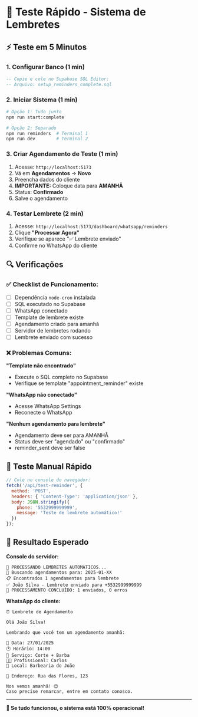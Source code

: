 # 🧪 **Teste Rápido - Sistema de Lembretes**

## ⚡ **Teste em 5 Minutos**

### **1. Configurar Banco (1 min)**
```sql
-- Copie e cole no Supabase SQL Editor:
-- Arquivo: setup_reminders_complete.sql
```

### **2. Iniciar Sistema (1 min)**
```bash
# Opção 1: Tudo junto
npm run start:complete

# Opção 2: Separado
npm run reminders  # Terminal 1
npm run dev        # Terminal 2
```

### **3. Criar Agendamento de Teste (1 min)**
1. Acesse: `http://localhost:5173`
2. Vá em **Agendamentos** → **Novo**
3. Preencha dados do cliente
4. **IMPORTANTE:** Coloque data para **AMANHÃ**
5. Status: **Confirmado**
6. Salve o agendamento

### **4. Testar Lembrete (2 min)**
1. Acesse: `http://localhost:5173/dashboard/whatsapp/reminders`
2. Clique **"Processar Agora"**
3. Verifique se aparece "✅ Lembrete enviado"
4. Confirme no WhatsApp do cliente

## 🔍 **Verificações**

### **✅ Checklist de Funcionamento:**
- [ ] Dependência `node-cron` instalada
- [ ] SQL executado no Supabase
- [ ] WhatsApp conectado
- [ ] Template de lembrete existe
- [ ] Agendamento criado para amanhã
- [ ] Servidor de lembretes rodando
- [ ] Lembrete enviado com sucesso

### **❌ Problemas Comuns:**

**"Template não encontrado"**
- Execute o SQL completo no Supabase
- Verifique se template "appointment_reminder" existe

**"WhatsApp não conectado"**
- Acesse WhatsApp Settings
- Reconecte o WhatsApp

**"Nenhum agendamento para lembrete"**
- Agendamento deve ser para AMANHÃ
- Status deve ser "agendado" ou "confirmado"
- reminder_sent deve ser false

## 📱 **Teste Manual Rápido**

```javascript
// Cole no console do navegador:
fetch('/api/test-reminder', {
  method: 'POST',
  headers: { 'Content-Type': 'application/json' },
  body: JSON.stringify({
    phone: '5532999999999',
    message: 'Teste de lembrete automático!'
  })
});
```

## 🎯 **Resultado Esperado**

**Console do servidor:**
```
🔄 PROCESSANDO LEMBRETES AUTOMÁTICOS...
📅 Buscando agendamentos para: 2025-01-XX
📋 Encontrados 1 agendamentos para lembrete
✅ João Silva - Lembrete enviado para +5532999999999
🎯 PROCESSAMENTO CONCLUÍDO: 1 enviados, 0 erros
```

**WhatsApp do cliente:**
```
⏰ Lembrete de Agendamento

Olá João Silva! 

Lembrando que você tem um agendamento amanhã:

📅 Data: 27/01/2025
🕐 Horário: 14:00
💇 Serviço: Corte + Barba
👨‍💼 Profissional: Carlos
🏪 Local: Barbearia do João

📍 Endereço: Rua das Flores, 123

Nos vemos amanhã! 😊
Caso precise remarcar, entre em contato conosco.
```

---

**🎉 Se tudo funcionou, o sistema está 100% operacional!**